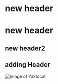 # new header<h1>new header</h1>
## new header2<h2>adding Header</h2>
![Image of Yaktocat](https://octodex.github.com/images/yaktocat.png)
